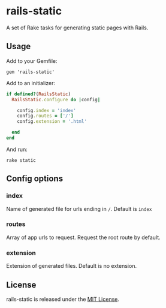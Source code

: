 rails-static
=============================

A set of Rake tasks for generating static pages with Rails.


## Usage

Add to your Gemfile:

`gem 'rails-static'`

Add to an initializer:

```ruby
if defined?(RailsStatic)
  RailsStatic.configure do |config|

    config.index = 'index'
    config.routes = ['/']
    config.extension = '.html'

  end
end
```

And run:

`rake static`


## Config options

### index

Name of generated file for urls ending in `/`. Default is `index`

### routes

Array of app urls to request. Request the root route by default.

### extension

Extension of generated files. Default is no extension.


## License

rails-static is released under the [MIT License](LICENSE.txt).